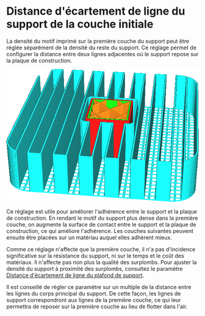 Distance d'écartement de ligne du support de la couche initiale
===

La densité du motif imprimé sur la première couche du support peut être réglée séparément de la densité du reste du support. Ce réglage permet de configurer la distance entre deux lignes adjacentes où le support repose sur la plaque de construction.

![Le motif de la première couche est deux fois plus dense que le reste du support](../../../articles/images/support_initial_layer_line_distance.png)

Ce réglage est utile pour améliorer l'adhérence entre le support et la plaque de construction. En rendant le motif du support plus dense dans la première couche, on augmente la surface de contact entre le support et la plaque de construction, ce qui améliore l'adhérence. Les couches suivantes peuvent ensuite être placées sur un matériau auquel elles adhèrent mieux.

Comme ce réglage n'affecte que la première couche, il n'a pas d'incidence significative sur la résistance du support, ni sur le temps et le coût des matériaux. Il n'affecte pas non plus la qualité des surplombs. Pour ajuster la densité du support à proximité des surplombs, consultez le paramètre [Distance d'écartement de ligne du plafond de support](support_roof_line_distance.md).

Il est conseillé de régler ce paramètre sur un multiple de la distance entre les lignes du corps principal du support. De cette façon, les lignes de support correspondront aux lignes de la première couche, ce qui leur permettra de reposer sur la première couche au lieu de flotter dans l'air.
